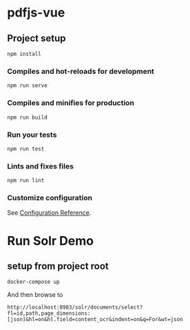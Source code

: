 # pdfjs-vue

## Project setup
```
npm install
```

### Compiles and hot-reloads for development
```
npm run serve
```

### Compiles and minifies for production
```
npm run build
```

### Run your tests
```
npm run test
```

### Lints and fixes files
```
npm run lint
```

### Customize configuration
See [Configuration Reference](https://cli.vuejs.org/config/).

# Run Solr Demo

## setup from project root

```
docker-compose up
```

And then browse to

```
http://localhost:8983/solr/documents/select?fl=id,path,page_dimensions:[json]&hl=on&hl.field=content_ocr&indent=on&q=For&wt=json
```
